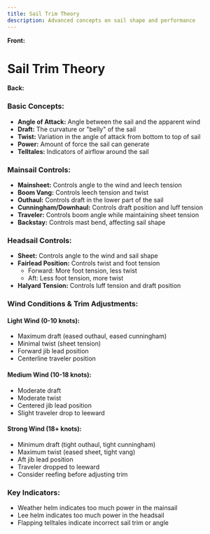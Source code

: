 ```yaml
---
title: Sail Trim Theory
description: Advanced concepts on sail shape and performance
---
```


**Front:**
# Sail Trim Theory

**Back:**
<div class="basic-concepts">
  <h3>Basic Concepts:</h3>
  <ul>
    <li><strong>Angle of Attack:</strong> Angle between the sail and the apparent wind</li>
    <li><strong>Draft:</strong> The curvature or "belly" of the sail</li>
    <li><strong>Twist:</strong> Variation in the angle of attack from bottom to top of sail</li>
    <li><strong>Power:</strong> Amount of force the sail can generate</li>
    <li><strong>Telltales:</strong> Indicators of airflow around the sail</li>
  </ul>
</div>

<div class="mainsail-controls">
  <h3>Mainsail Controls:</h3>
  <ul>
    <li><strong>Mainsheet:</strong> Controls angle to the wind and leech tension</li>
    <li><strong>Boom Vang:</strong> Controls leech tension and twist</li>
    <li><strong>Outhaul:</strong> Controls draft in the lower part of the sail</li>
    <li><strong>Cunningham/Downhaul:</strong> Controls draft position and luff tension</li>
    <li><strong>Traveler:</strong> Controls boom angle while maintaining sheet tension</li>
    <li><strong>Backstay:</strong> Controls mast bend, affecting sail shape</li>
  </ul>
</div>

<div class="headsail-controls">
  <h3>Headsail Controls:</h3>
  <ul>
    <li><strong>Sheet:</strong> Controls angle to the wind and sail shape</li>
    <li><strong>Fairlead Position:</strong> Controls twist and foot tension
      <ul>
        <li>Forward: More foot tension, less twist</li>
        <li>Aft: Less foot tension, more twist</li>
      </ul>
    </li>
    <li><strong>Halyard Tension:</strong> Controls luff tension and draft position</li>
  </ul>
</div>

<div class="wind-conditions">
  <h3>Wind Conditions & Trim Adjustments:</h3>

  <h4>Light Wind (0-10 knots):</h4>
  <ul>
    <li>Maximum draft (eased outhaul, eased cunningham)</li>
    <li>Minimal twist (sheet tension)</li>
    <li>Forward jib lead position</li>
    <li>Centerline traveler position</li>
  </ul>

  <h4>Medium Wind (10-18 knots):</h4>
  <ul>
    <li>Moderate draft</li>
    <li>Moderate twist</li>
    <li>Centered jib lead position</li>
    <li>Slight traveler drop to leeward</li>
  </ul>

  <h4>Strong Wind (18+ knots):</h4>
  <ul>
    <li>Minimum draft (tight outhaul, tight cunningham)</li>
    <li>Maximum twist (eased sheet, tight vang)</li>
    <li>Aft jib lead position</li>
    <li>Traveler dropped to leeward</li>
    <li>Consider reefing before adjusting trim</li>
  </ul>
</div>

<div class="key-indicators">
  <h3>Key Indicators:</h3>
  <ul>
    <li>Weather helm indicates too much power in the mainsail</li>
    <li>Lee helm indicates too much power in the headsail</li>
    <li>Flapping telltales indicate incorrect sail trim or angle</li>
  </ul>
</div>